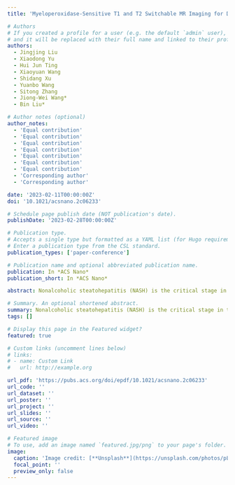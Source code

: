 ```yaml
---
title: 'Myeloperoxidase-Sensitive T1 and T2 Switchable MR Imaging for Diagnosis of Nonalcoholic Steatohepatitis'

# Authors
# If you created a profile for a user (e.g. the default `admin` user), write the username (folder name) here
# and it will be replaced with their full name and linked to their profile.
authors:
  - Jingjing Liu
  - Xiaodong Yu
  - Hui Jun Ting
  - Xiaoyuan Wang
  - Shidang Xu
  - Yuanbo Wang
  - Sitong Zhang
  - Jiong-Wei Wang*
  - Bin Liu*

# Author notes (optional)
author_notes:
  - 'Equal contribution'
  - 'Equal contribution'
  - 'Equal contribution'
  - 'Equal contribution'
  - 'Equal contribution'
  - 'Equal contribution'
  - 'Equal contribution'
  - 'Corresponding author'
  - 'Corresponding author'

date: '2023-02-11T00:00:00Z'
doi: '10.1021/acsnano.2c06233'

# Schedule page publish date (NOT publication's date).
publishDate: '2023-02-28T00:00:00Z'

# Publication type.
# Accepts a single type but formatted as a YAML list (for Hugo requirements).
# Enter a publication type from the CSL standard.
publication_types: ['paper-conference']

# Publication name and optional abbreviated publication name.
publication: In *ACS Nano*
publication_short: In *ACS Nano*

abstract: Nonalcoholic steatohepatitis (NASH) is the critical stage in the development of nonalcoholic fatty liver disease (NAFLD) from simple and reversible steatosis to irreversible cirrhosis and even hepatocellular carcinoma (HCC). Thus, the diagnosis of NASH is important for preventing the progress of NAFLD into a fatal condition. The oxidative enzyme myeloperoxidase (MPO), which is mostly produced by polymorphonuclear neutrophil granulocytes (NEU), has been identified as a key player in lipid peroxidation in inflamed tissues. Considering that the expression of MPO was much higher in NASH than in the nonalcoholic fatty liver (NAFL) with steatosis, we designed a nanoparticle platform based on ultrasmall iron oxide (USIO) nanoparticles to realize MPO-sensitive NASH diagnosis. After modification of USIO nanoparticles with amphiphilic poly(ethylene glycol) (PEG) and conjugation with 5-hydroxytryptamine (5HT), a physiological substrate for MPO, the final nanocomposite (USIO-DA-PEG-5HT) revealed MPO-mediated aggregation at the inflammatory site of NASH. Meanwhile, the intrinsic T1-weighted magnetic resonance (MR) signal of dispersed USIO-DA-PEG-5HT nanoparticles diminishes, while the T2-weighted MR signal is amplified owing to the aggregation effect. These USIO-DA-PEG-5HT nanoprobes offer great potential for improving NASH MR imaging diagnostic accuracy and sensitivity compared to existing molecular MR contrast agents with a single imaging modality.

# Summary. An optional shortened abstract.
summary: Nonalcoholic steatohepatitis (NASH) is the critical stage in the development of nonalcoholic fatty liver disease (NAFLD) from simple and reversible steatosis to irreversible cirrhosis and even hepatocellular carcinoma (HCC). Thus, the diagnosis of NASH is important for preventing the progress of NAFLD into a fatal condition. The oxidative enzyme myeloperoxidase (MPO), which is mostly produced by polymorphonuclear neutrophil granulocytes (NEU), has been identified as a key player in lipid peroxidation in inflamed tissues. Considering that the expression of MPO was much higher in NASH than in the nonalcoholic fatty liver (NAFL) with steatosis, we designed a nanoparticle platform based on ultrasmall iron oxide (USIO) nanoparticles to realize MPO-sensitive NASH diagnosis. After modification of USIO nanoparticles with amphiphilic poly(ethylene glycol) (PEG) and conjugation with 5-hydroxytryptamine (5HT), a physiological substrate for MPO, the final nanocomposite (USIO-DA-PEG-5HT) revealed MPO-mediated aggregation at the inflammatory site of NASH. Meanwhile, the intrinsic T1-weighted magnetic resonance (MR) signal of dispersed USIO-DA-PEG-5HT nanoparticles diminishes, while the T2-weighted MR signal is amplified owing to the aggregation effect. These USIO-DA-PEG-5HT nanoprobes offer great potential for improving NASH MR imaging diagnostic accuracy and sensitivity compared to existing molecular MR contrast agents with a single imaging modality.
tags: []

# Display this page in the Featured widget?
featured: true

# Custom links (uncomment lines below)
# links:
# - name: Custom Link
#   url: http://example.org

url_pdf: 'https://pubs.acs.org/doi/epdf/10.1021/acsnano.2c06233'
url_code: ''
url_dataset: ''
url_poster: ''
url_project: ''
url_slides: ''
url_source: ''
url_video: ''

# Featured image
# To use, add an image named `featured.jpg/png` to your page's folder.
image:
  caption: 'Image credit: [**Unsplash**](https://unsplash.com/photos/pLCdAaMFLTE)'
  focal_point: ''
  preview_only: false
---
```


